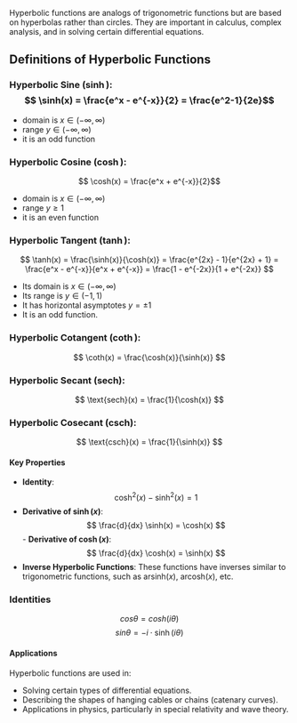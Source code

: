 Hyperbolic functions are analogs of trigonometric functions but are based on hyperbolas rather than circles. They are important in calculus, complex analysis, and in solving certain differential equations.
## Definitions of Hyperbolic Functions
### **Hyperbolic Sine** ($\sinh$):$$ \sinh(x) = \frac{e^x - e^{-x}}{2} = \frac{e^2-1}{2e}$$
- domain is $x \in (-\infty, \infty)$
- range $y \in (-\infty, \infty)$
- it is an odd function
### **Hyperbolic Cosine** ($\cosh$):
$$ \cosh(x) = \frac{e^x + e^{-x}}{2}$$
- domain is $x \in (-\infty, \infty)$
- range $y\geq 1$
- it is an even function
### **Hyperbolic Tangent** ($\tanh$):
$$ \tanh(x) = \frac{\sinh(x)}{\cosh(x)} = \frac{e^{2x} - 1}{e^{2x} + 1} = \frac{e^x - e^{-x}}{e^x + e^{-x}} = \frac{1 - e^{-2x}}{1 + e^{-2x}} $$
- Its domain is $x \in (-\infty, \infty)$
- Its range is $y \in (-1, 1)$
- It has horizontal asymptotes $y = \pm1$
- It is an odd function.
### **Hyperbolic Cotangent** ($\coth$):
$$ \coth(x) = \frac{\cosh(x)}{\sinh(x)} $$
### **Hyperbolic Secant** ($\text{sech}$):
$$ \text{sech}(x) = \frac{1}{\cosh(x)} $$
### **Hyperbolic Cosecant** ($\text{csch}$):
$$ \text{csch}(x) = \frac{1}{\sinh(x)} $$
#### Key Properties
- **Identity**: $$ \cosh^2(x) - \sinh^2(x) = 1 $$  
- **Derivative of $\sinh(x)$**:   $$ \frac{d}{dx} \sinh(x) = \cosh(x) $$- **Derivative of $\cosh(x)$**:   $$ \frac{d}{dx} \cosh(x) = \sinh(x) $$
- **Inverse Hyperbolic Functions**: These functions have inverses similar to trigonometric functions, such as $\text{arsinh}(x)$, $\text{arcosh}(x)$, etc.

### Identities
$$
cos \theta = cosh(i\theta)
$$
$$
sin \theta = -i\cdot\sinh(i\theta)
$$
#### Applications
Hyperbolic functions are used in:
- Solving certain types of differential equations.
- Describing the shapes of hanging cables or chains (catenary curves).
- Applications in physics, particularly in special relativity and wave theory.
